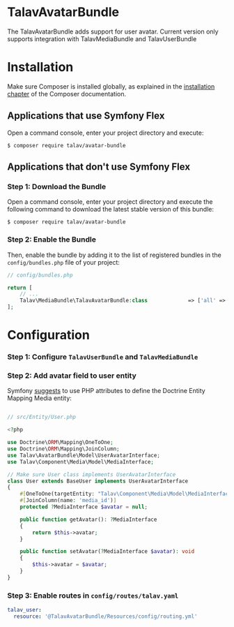 TalavAvatarBundle
=============

The TalavAvatarBundle adds support for user avatar. Current version only supports integration with TalavMediaBundle and TalavUserBundle

Installation
============

Make sure Composer is installed globally, as explained in the
[installation chapter](https://getcomposer.org/doc/00-intro.md)
of the Composer documentation.

Applications that use Symfony Flex
----------------------------------

Open a command console, enter your project directory and execute:

```console
$ composer require talav/avatar-bundle
```

Applications that don't use Symfony Flex
----------------------------------------

### Step 1: Download the Bundle

Open a command console, enter your project directory and execute the
following command to download the latest stable version of this bundle:

```console
$ composer require talav/avatar-bundle
```

### Step 2: Enable the Bundle

Then, enable the bundle by adding it to the list of registered bundles
in the `config/bundles.php` file of your project:

```php
// config/bundles.php

return [
    // ...
    Talav\MediaBundle\TalavAvatarBundle:class             => ['all' => true]
];
```

Configuration
============

### Step 1: Configure `TalavUserBundle` and `TalavMediaBundle`

### Step 2: Add avatar field to user entity
Symfony [suggests](https://symfony.com/doc/current/best_practices.html#use-attributes-to-define-the-doctrine-entity-mapping) to use PHP attributes to define the Doctrine Entity Mapping
Media entity:

```php

// src/Entity/User.php

<?php

use Doctrine\ORM\Mapping\OneToOne;
use Doctrine\ORM\Mapping\JoinColumn;
use Talav\AvatarBundle\Model\UserAvatarInterface;
use Talav\Component\Media\Model\MediaInterface;

// Make sure User class implements UserAvatarInterface
class User extends BaseUser implements UserAvatarInterface
{
    #[OneToOne(targetEntity: "Talav\Component\Media\Model\MediaInterface", cascade: ['persist'])]
    #[JoinColumn(name: 'media_id')]
    protected ?MediaInterface $avatar = null;

    public function getAvatar(): ?MediaInterface
    {
        return $this->avatar;
    }

    public function setAvatar(?MediaInterface $avatar): void
    {
        $this->avatar = $avatar;
    }
}
```

### Step 3: Enable routes in `config/routes/talav.yaml`
```yaml
talav_user:
  resource: '@TalavAvatarBundle/Resources/config/routing.yml'
```